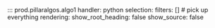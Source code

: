 ::: prod.pillaralgos.algo1
    handler: python
    selection:
      filters: []  # pick up everything
    rendering: 
        show_root_heading: false
        show_source: false